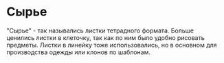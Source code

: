 # Сырье

"Сырье" - так назывались листки тетрадного формата. Больше ценились листки в клеточку, так как по ним было удобно рисовать предметы. Листки в линейку тоже использовались, но в основном для производства одежды или клонов по шаблонам.